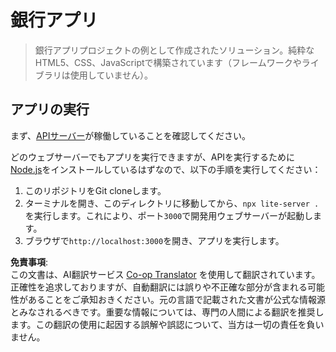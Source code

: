 <!--
CO_OP_TRANSLATOR_METADATA:
{
  "original_hash": "461aa4fc74c6b1789c3a13b5d82c0cd9",
  "translation_date": "2025-08-24T00:10:47+00:00",
  "source_file": "7-bank-project/solution/README.md",
  "language_code": "ja"
}
-->
# 銀行アプリ

> 銀行アプリプロジェクトの例として作成されたソリューション。純粋なHTML5、CSS、JavaScriptで構築されています（フレームワークやライブラリは使用していません）。

## アプリの実行

まず、[APIサーバー](../api/README.md)が稼働していることを確認してください。

どのウェブサーバーでもアプリを実行できますが、APIを実行するために[Node.js](https://nodejs.org)をインストールしているはずなので、以下の手順を実行してください：

1. このリポジトリをGit cloneします。
2. ターミナルを開き、このディレクトリに移動してから、`npx lite-server .`を実行します。これにより、ポート`3000`で開発用ウェブサーバーが起動します。
3. ブラウザで`http://localhost:3000`を開き、アプリを実行します。

**免責事項**:  
この文書は、AI翻訳サービス [Co-op Translator](https://github.com/Azure/co-op-translator) を使用して翻訳されています。正確性を追求しておりますが、自動翻訳には誤りや不正確な部分が含まれる可能性があることをご承知おきください。元の言語で記載された文書が公式な情報源とみなされるべきです。重要な情報については、専門の人間による翻訳を推奨します。この翻訳の使用に起因する誤解や誤認について、当方は一切の責任を負いません。
